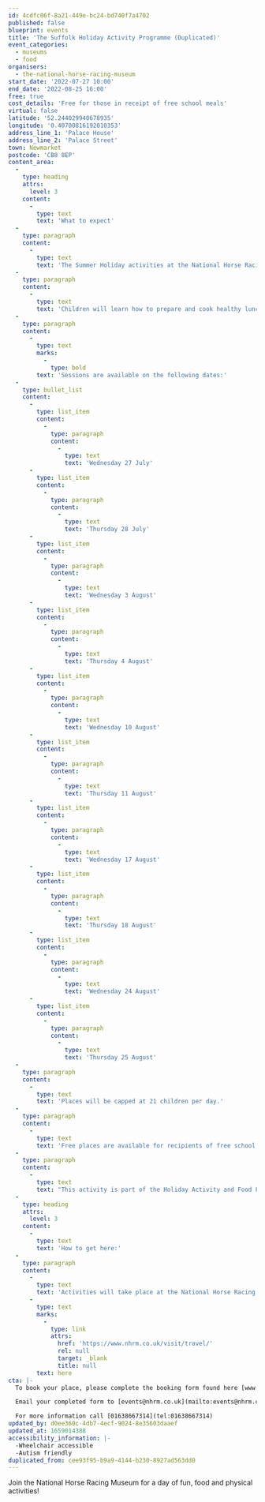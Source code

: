 ```yaml
---
id: 4cdfc06f-8a21-449e-bc24-bd740f7a4702
published: false
blueprint: events
title: 'The Suffolk Holiday Activity Programme (Duplicated)'
event_categories:
  - museums
  - food
organisers:
  - the-national-horse-racing-museum
start_date: '2022-07-27 10:00'
end_date: '2022-08-25 16:00'
free: true
cost_details: 'Free for those in receipt of free school meals'
virtual: false
latitude: '52.244029940678935'
longitude: '0.40700816192010353'
address_line_1: 'Palace House'
address_line_2: 'Palace Street'
town: Newmarket
postcode: 'CB8 8EP'
content_area:
  -
    type: heading
    attrs:
      level: 3
    content:
      -
        type: text
        text: 'What to expect'
  -
    type: paragraph
    content:
      -
        type: text
        text: 'The Summer Holiday activities at the National Horse Racing Museum have been designed to allow children to learn more about horseracing and the history of the noble sport; to find out more about some of the science behind the breeding of thoroughbred racehorses, and the importance of physical activity. There will also be games and lots of activities to keep younger minds engaged.'
  -
    type: paragraph
    content:
      -
        type: text
        text: 'Children will learn how to prepare and cook healthy lunch and snacks on site. Plus, there will be lots of outdoor activities and games to enjoy, like, relay puzzles, circuit training, dodgeball and a chance to try out the racing simulator.'
  -
    type: paragraph
    content:
      -
        type: text
        marks:
          -
            type: bold
        text: 'Sessions are available on the following dates:'
  -
    type: bullet_list
    content:
      -
        type: list_item
        content:
          -
            type: paragraph
            content:
              -
                type: text
                text: 'Wednesday 27 July'
      -
        type: list_item
        content:
          -
            type: paragraph
            content:
              -
                type: text
                text: 'Thursday 28 July'
      -
        type: list_item
        content:
          -
            type: paragraph
            content:
              -
                type: text
                text: 'Wednesday 3 August'
      -
        type: list_item
        content:
          -
            type: paragraph
            content:
              -
                type: text
                text: 'Thursday 4 August'
      -
        type: list_item
        content:
          -
            type: paragraph
            content:
              -
                type: text
                text: 'Wednesday 10 August'
      -
        type: list_item
        content:
          -
            type: paragraph
            content:
              -
                type: text
                text: 'Thursday 11 August'
      -
        type: list_item
        content:
          -
            type: paragraph
            content:
              -
                type: text
                text: 'Wednesday 17 August'
      -
        type: list_item
        content:
          -
            type: paragraph
            content:
              -
                type: text
                text: 'Thursday 18 August'
      -
        type: list_item
        content:
          -
            type: paragraph
            content:
              -
                type: text
                text: 'Wednesday 24 August'
      -
        type: list_item
        content:
          -
            type: paragraph
            content:
              -
                type: text
                text: 'Thursday 25 August'
  -
    type: paragraph
    content:
      -
        type: text
        text: 'Places will be capped at 21 children per day.'
  -
    type: paragraph
    content:
      -
        type: text
        text: 'Free places are available for recipients of free school meals and these children will be given booking priority.'
  -
    type: paragraph
    content:
      -
        type: text
        text: "This activity is part of the Holiday Activity and Food Fund Programme, supporting children and families in the school holidays.\_"
  -
    type: heading
    attrs:
      level: 3
    content:
      -
        type: text
        text: 'How to get here:'
  -
    type: paragraph
    content:
      -
        type: text
        text: 'Activities will take place at the National Horse Racing Museum, Newmarket CB8 8EP. For full details on how to get here, click '
      -
        type: text
        marks:
          -
            type: link
            attrs:
              href: 'https://www.nhrm.co.uk/visit/travel/'
              rel: null
              target: _blank
              title: null
        text: here
cta: |-
  To book your place, please complete the booking form found here [www.nhrm.co.uk/event/the-holiday-activity-food-fund-programme/ ](https://www.nhrm.co.uk/event/the-holiday-activity-food-fund-programme/)

  Email your completed form to [events@nhrm.co.uk](mailto:events@nhrm.co.uk ) 

  For more information call [01638667314](tel:01638667314)
updated_by: d0ee360c-4db7-4ecf-9024-8e35603daaef
updated_at: 1659014388
accessibility_information: |-
  -Wheelchair accessible
  -Autism friendly
duplicated_from: cee93f95-b9a9-4144-b230-8927ad563dd0
---
```

Join the National Horse Racing Museum for a day of fun, food and physical activities!